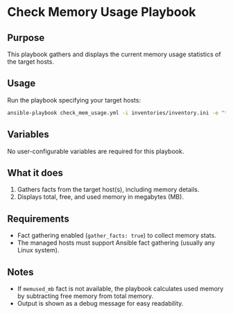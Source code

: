 # Check Memory Usage Playbook

## Purpose

This playbook gathers and displays the current memory usage statistics of the target hosts.

## Usage

Run the playbook specifying your target hosts:

```bash
ansible-playbook check_mem_usage.yml -i inventories/inventory.ini -e "target=your_target_group"
```

## Variables

No user-configurable variables are required for this playbook.

## What it does

1. Gathers facts from the target host(s), including memory details.
2. Displays total, free, and used memory in megabytes (MB).

## Requirements

* Fact gathering enabled (`gather_facts: true`) to collect memory stats.
* The managed hosts must support Ansible fact gathering (usually any Linux system).

## Notes

* If `memused_mb` fact is not available, the playbook calculates used memory by subtracting free memory from total memory.
* Output is shown as a debug message for easy readability.
